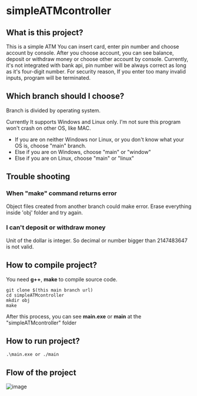 # simpleATMcontroller

## What is this project?
This is a simple ATM
You can insert card, enter pin number and choose account by console.
After you choose account, you can see balance, deposit or withdraw money or choose other account by console.
Currently, it's not integrated with bank api, pin number will be always correct as long as it's four-digit number.
For security reason, If you enter too many invalid inputs, program will be terminated.

## Which branch should I choose?
Branch is divided by operating system.

Currently It supports Windows and Linux only. I'm not sure this program won't crash on other OS, like MAC.
* If you are on neither Windows nor Linux, or you don't know what your OS is, choose "main" branch.
* Else if you are on Windows, choose "main" or "window"
* Else if you are on Linux, choose "main" or "linux"

## Trouble shooting
### When "make" command returns error
Object files created from another branch could make error. Erase everything inside 'obj' folder and try again.

### I can't deposit or withdraw money
Unit of the dollar is integer. So decimal or number bigger than 2147483647 is not valid.

## How to compile project?
You need <b>g++</b>, <b>make</b> to compile source code.

    git clone $(this main branch url)
    cd simpleATMcontroller
    mkdir obj
    make
After this process, you can see <b>main.exe</b> or <b>main</b> at the "simpleATMcontroller" folder

## How to run project?
    .\main.exe or ./main

## Flow of the project
![image](https://user-images.githubusercontent.com/102952766/162131033-8c96c0ee-6930-4148-8750-dca1ddbecb42.png)
